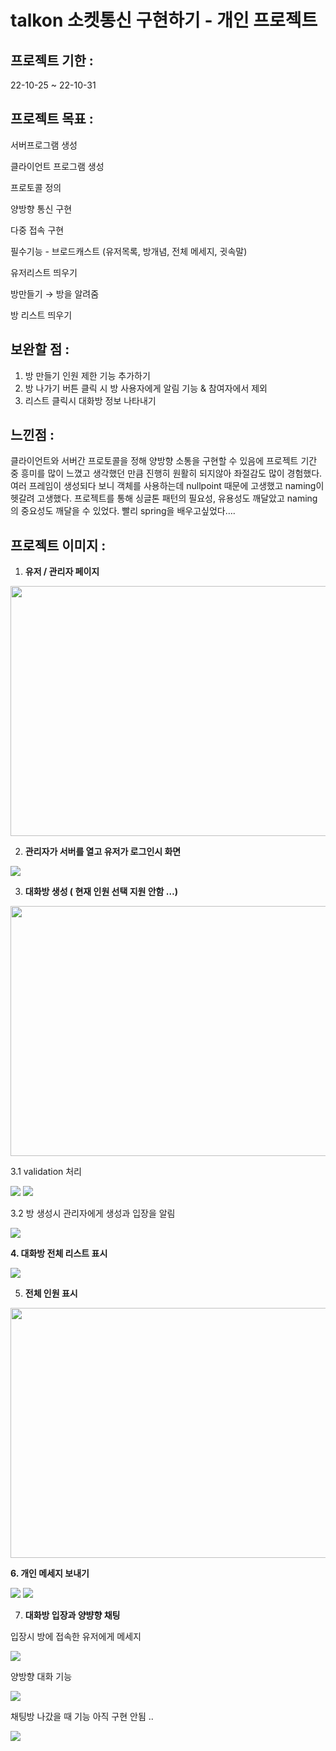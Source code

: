 # talkon 소켓통신 구현하기 - 개인 프로젝트

## 프로젝트 기한 :
22-10-25 ~ 22-10-31

## 프로젝트 목표 :

서버프로그램 생성

클라이언트 프로그램 생성

프로토콜 정의

양방향 통신 구현

다중 접속 구현

필수기능 - 브로드캐스트 (유저목록, 방개념, 전체 메세지, 귓속말)

유저리스트 띄우기

방만들기 → 방을 알려줌 

방 리스트 띄우기 


## 보완할 점 :

1. 방 만들기 인원 제한 기능 추가하기
2. 방 나가기 버튼 클릭 시 방 사용자에게 알림 기능 & 참여자에서 제외
3. 리스트 클릭시 대화방 정보 나타내기

## 느낀점 :

클라이언트와 서버간 프로토콜을 정해 양방향 소통을 구현할 수 있음에 프로젝트 기간 중 흥미를 많이 느꼈고 생각했던 만큼 진행히 원활히 되지않아 좌절감도 많이 경험했다. 여러 프레임이 생성되다 보니 객체를 사용하는데 nullpoint 때문에 고생했고  naming이 헷갈려 고생했다. 프로젝트를 통해 싱글톤 패턴의 필요성, 유용성도 깨달았고 naming의 중요성도 깨달을 수 있었다. 빨리 spring을 배우고싶었다….


## 프로젝트 이미지 :

1. **유저 /  관리자 페이지** 

<img src = 'https://user-images.githubusercontent.com/113667600/214863391-3d96e2e8-e38a-4dde-a21b-23af7695c1a0.png' width = '600' height = '400'/>

2. **관리자가 서버를 열고 유저가 로그인시 화면** 


<img src = 'https://user-images.githubusercontent.com/113667600/214863485-1604d228-9e91-4e9d-a5c7-577e4102835a.png'/>


3. **대화방 생성 ( 현재 인원 선택 지원 안함 …)** 


<img src = 'https://user-images.githubusercontent.com/113667600/214863597-ae815a92-cfc4-4ed9-8283-8f5f64d7d363.png' width = '600' height = '400'/>

3.1 validation 처리 


<img src = 'https://user-images.githubusercontent.com/113667600/214863585-8273bde7-df18-4c0f-b0a6-7f4e0f834329.png'/>

<img src = 'https://user-images.githubusercontent.com/113667600/214863591-bb5772b8-f6ac-4ba6-be7c-aabd8708c61e.png'/>


3.2 방 생성시 관리자에게 생성과 입장을 알림 


<img src = 'https://user-images.githubusercontent.com/113667600/214863582-972f1791-cb09-4cf2-b75e-fa748c3b9b22.png'/>

**4.  대화방 전체 리스트 표시**


<img src = 'https://user-images.githubusercontent.com/113667600/214863877-b3c3281c-bfa2-49dc-a81c-05fd8c01d510.png'/>

5.  **전체 인원 표시**


<img src = 'https://user-images.githubusercontent.com/113667600/214863937-33f9f79f-2ee3-4d83-b72c-1d80e927620a.png' width = '600' height = '400'/>

**6. 개인 메세지 보내기** 


<img src = 'https://user-images.githubusercontent.com/113667600/214864145-a6983d8e-142f-4b01-be70-c24eb4f68115.png'/>


<img src = 'https://user-images.githubusercontent.com/113667600/214864168-22edeccc-db0d-414c-bbb3-03819321a68b.png'/>


7. **대화방 입장과 양뱡향 채팅** 

입장시 방에 접속한 유저에게 메세지  


<img src = 'https://user-images.githubusercontent.com/113667600/214864318-39e936da-2cb7-4215-bb24-d74c9cfb8ee4.png'/>


양방향 대화 기능


<img src = 'https://user-images.githubusercontent.com/113667600/214864348-63384262-f8e8-441d-ad1a-87566bb5b1cc.png'/>

채팅방 나갔을 때 기능 아직 구현 안됨 ..


<img src = 'https://user-images.githubusercontent.com/113667600/214864345-cfef2c8d-d8a3-450f-907a-3b2fb71e7618.png'/>
